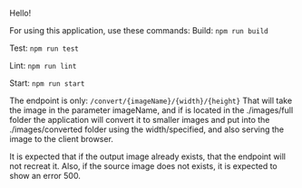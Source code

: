 Hello!

For using this application, use these commands:
Build:
`npm run build`

Test:
`npm run test`

Lint:
`npm run lint`

Start:
`npm run start`

The endpoint is only:
`/convert/{imageName}/{width}/{height}`
That will take the image in the parameter imageName, and if is located in the ./images/full folder the application will convert it to smaller images and put into the ./images/converted folder using the width/specified, and also serving the image to the client browser.

It is expected that if the output image already exists, that the endpoint will not recreat it.
Also, if the source image does not exists, it is expected to show an error 500.
